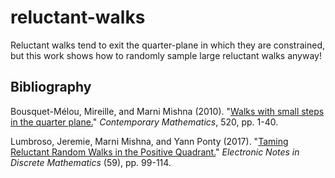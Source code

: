 # reluctant-walks

Reluctant walks tend to exit the quarter-plane in which they are constrained, but this work shows how to randomly sample large reluctant walks anyway!

## Bibliography

Bousquet-Mélou, Mireille, and Marni Mishna (2010). "[Walks with small steps in the quarter plane.](https://arxiv.org/abs/0810.4387)" *Contemporary Mathematics*, 520, pp. 1-40.

Lumbroso, Jeremie, Marni Mishna, and Yann Ponty (2017). "[Taming Reluctant Random Walks in the Positive Quadrant.](https://www.sciencedirect.com/science/article/pii/S1571065317300793)" *Electronic Notes in Discrete Mathematics* (59), pp. 99-114.
